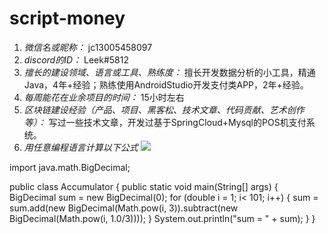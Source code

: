 # script-money

1. *微信名或昵称：* jc13005458097
2. *discord的ID：* Leek#5812
3. *擅长的建设领域、语言或工具、熟练度：* 擅长开发数据分析的小工具，精通Java，4年+经验；熟练使用AndroidStudio开发支付类APP，2年+经验。
4. *每周能花在业余项目的时间：* 15小时左右
5. *区块链建设经验（产品、项目、黑客松、技术文章、代码贡献、艺术创作等）：* 写过一些技术文章，开发过基于SpringCloud+Mysql的POS机支付系统。
6. *用任意编程语言计算以下公式*
![](https://latex.codecogs.com/svg.image?\sum_{n=1}^{100}\left&space;(n^{3}-\sqrt[3]{n}&space;\right&space;))

import java.math.BigDecimal;

public class Accumulator {
    public static void main(String[] args) {
        BigDecimal sum = new BigDecimal(0);
        for (double i = 1; i< 101; i++) {
            sum = sum.add(new BigDecimal(Math.pow(i, 3)).subtract(new BigDecimal(Math.pow(i, 1.0/3))));
        }
        System.out.println("sum = " + sum);
    }
}
